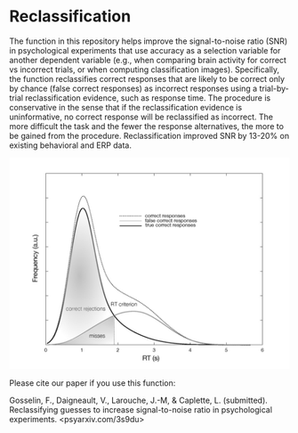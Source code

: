 # Reclassification

The function in this repository helps improve the signal-to-noise ratio (SNR) in psychological experiments that use accuracy as a selection variable for another dependent variable (e.g., when comparing brain activity for correct vs incorrect trials, or when computing classification images). Specifically, the function reclassifies correct responses that are likely to be correct only by chance (false correct responses) as incorrect responses using a trial-by-trial reclassification evidence, such as response time. The procedure is conservative in the sense that if the reclassification evidence is uninformative, no correct response will be reclassified as incorrect. The more difficult the task and the fewer the response alternatives, the more to be gained from the procedure. Reclassification improved SNR by 13-20% on existing behavioral and ERP data. 

![Figure](/reclassif_fig1.png)

Please cite our paper if you use this function:

Gosselin, F., Daigneault, V., Larouche, J.-M, & Caplette, L. (submitted). Reclassifying guesses to increase signal-to-noise ratio in psychological experiments. <psyarxiv.com/3s9du>
